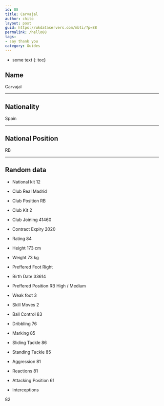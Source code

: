 ```yaml
---
id: 88
title: Carvajal
author: chito
layout: post
guid: https://ukdataservers.com/mbti/?p=88
permalink: /hello88
tags:
- say thank you
category: Guides
---
```


* some text
{: toc}


## Name  
Carvajal 

* * *

## Nationality  
Spain 

* * *

## National Position  
RB 

* * *

## Random data 

  * National kit 
12 

  * Club 
Real Madrid 

  * Club Position 
RB 

  * Club Kit 
2 

  * Club Joining 
41460 

  * Contract Expiry 
2020 

  * Rating 
84 

  * Height 
173 cm 

  * Weight 
73 kg 

  * Preffered Foot 
Right 

  * Birth Date 
33614 

  * Preffered Position 
RB High / Medium 

  * Weak foot 
3 

  * Skill Moves 
2 

  * Ball Control 
83 

  * Dribbling 
76 

  * Marking 
85 

  * Sliding Tackle 
86 

  * Standing Tackle 
85 

  * Aggression 
81 

  * Reactions 
81 

  * Attacking Position 
61 

  * Interceptions 

82